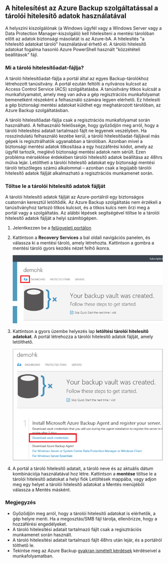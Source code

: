 ## <a name="using-vault-credentials-to-authenticate-with-the-azure-backup-service"></a>A hitelesítést az Azure Backup szolgáltatással a tárolói hitelesítő adatok használatával
A helyszíni kiszolgálónak (a Windows ügyfél vagy a Windows Server vagy a Data Protection Manager-kiszolgáló) kell hitelesíteni a mentési tárolóban előtt az adatok biztonsági másolatát is az Azure-bA. A hitelesítés "a hitelesítő adatokat tároló" használatával érhető el. A tárolói hitelesítő adatokat fogalma hasonló Azure PowerShell használt "közzétételi beállítások" fájl.

### <a name="what-is-the-vault-credential-file"></a>Mi a tároló hitelesítőadat-fájlja?
A tároló hitelesítőadat-fájlja a portál által az egyes Backup-tárolókhoz létrehozott tanúsítvány. A portál ezután feltölti a nyilvános kulcsot az Access Control Service (ACS) szolgáltatásba. A tanúsítvány titkos kulcsát a munkafolyamatot, amely meg van adva a gép regisztrációs munkafolyamat bemenetként részeként a felhasználó számára legyen elérhető. Ez hitelesíti a gép biztonsági mentési adatokat küldhet egy meghatározott tárolóban, az Azure Backup szolgáltatásban.

A tároló hitelesítőadat-fájlja csak a regisztrációs munkafolyamat során használható. A felhasználó felelőssége, hogy győződjön meg arról, hogy a tároló hitelesítési adatait tartalmazó fájlt ne legyenek veszélyben. Ha rosszindulatú felhasználó kezébe kerül, a tároló hitelesítőadat-fájljával más gépek is regisztrálhatók ugyanabban a tárolóban. Azonban mivel a biztonsági mentési adatok titkosítása a egy hozzáférési kódot, amely az ügyfél tartozik, meglévő biztonsági mentési adatok nem sérült. Ezen probléma mérséklése érdekében tárolói hitelesítő adatok beállítása az 48hrs múlva lejár. Letöltheti a tárolói hitelesítő adatokat egy biztonsági mentési tároló tetszőleges számú alkalommal – azonban csak a legújabb tárolói hitelesítő adatok fájlját alkalmazható a regisztrációs munkamenet során.

### <a name="download-the-vault-credential-file"></a>Töltse le a tárolói hitelesítő adatok fájlját
A tárolói hitelesítő adatok fájlját az Azure-portálról egy biztonságos csatornán keresztül letöltődik. Az Azure Backup szolgáltatás nem érzékeli a tanúsítványhoz tartozó titkos kulcsot, és a titkos kulcs nem őrzi meg a portál vagy a szolgáltatás. Az alábbi lépések segítségével töltse le a tárolói hitelesítő adatok fájlját a helyi számítógépen.

1. Jelentkezzen be a [felügyeleti portálon](https://manage.windowsazure.com/)
2. Kattintson a **Recovery Services** a bal oldali navigációs panelen, és válassza ki a mentési tároló, amely létrehozta. Kattintson a gombra a mentési tároló gyors kezdés nézet felhő ikonra.
   
   ![Gyors megtekintése](./media/backup-download-credentials/quickview.png)
3. Kattintson a gyors üzembe helyezés lap **letöltési tárolói hitelesítő adatokat**. A portál létrehozza a tárolói hitelesítő adatok fájlját, amely letölthető.
   
   ![Letöltés](./media/backup-download-credentials/downloadvc.png)
4. A portál a tároló hitelesítő adatait, a tároló neve és az aktuális dátum kombinációja használatával hoz létre. Kattintson a **mentése** töltse le a tárolói hitelesítő adatokat a helyi fiók Letöltések mappába, vagy adjon meg egy helyet a tárolói hitelesítő adatokat a Mentés menüjéből válassza a Mentés másként.

### <a name="note"></a>Megjegyzés
* Győződjön meg arról, hogy a tárolói hitelesítő adatokat is elérhetők, a gép helyre menti. Ha a megosztás/SMB fájl tárolja, ellenőrizze, hogy a hozzáférési engedélyeket.
* A tároló hitelesítési adatait tartalmazó fájlt csak a regisztrációs munkamenet során használt.
* A tároló hitelesítési adatait tartalmazó fájlt 48hrs után lejár, és a portálról tölthető le.
* Tekintse meg az Azure Backup [gyakran ismételt kérdések](../articles/backup/backup-azure-backup-faq.md) kérdéseivel a munkafolyamatban.

